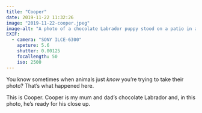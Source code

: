 ```yaml
---
title: "Cooper"
date: 2019-11-22 11:32:26
image: "2019-11-22-cooper.jpeg"
image-alt: "A photo of a chocolate Labrador puppy stood on a patio in a garden."
EXIF:
  - camera: "SONY ILCE-6300"
    apeture: 5.6
    shutter: 0.00125
    focallength: 50
    iso: 2500
---
```


You know sometimes when animals just _know_ you’re trying to take their photo? That’s what happened here.

This is Cooper. Cooper is my mum and dad’s chocolate Labrador and, in this photo, he’s ready for his close up.